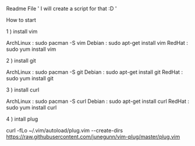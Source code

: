 Readme File ' I will create a script for that :D ' 

How to start 

1 ) install vim 

ArchLinux : sudo pacman -S vim
Debian    : sudo apt-get install vim
RedHat    : sudo yum install vim

2 ) install git

ArchLinux : sudo pacman -S git 
Debian    : sudo apt-get install git
RedHat    : sudo yum install git

3 ) install curl

ArchLinux : sudo pacman -S curl 
Debian    : sudo apt-get install curl
RedHat    : sudo yum install curl 

4 ) intall plug 

curl -fLo ~/.vim/autoload/plug.vim --create-dirs \
    https://raw.githubusercontent.com/junegunn/vim-plug/master/plug.vim



